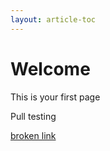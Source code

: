 ```yaml
---
layout: article-toc
---
```

# Welcome 
This is your first page

Pull testing

[broken link](https://i.dont.exist.anywhere)
